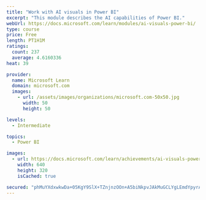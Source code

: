 ```yaml
---
title: "Work with AI visuals in Power BI"
excerpt: "This module describes the AI capabilities of Power BI."
webUrl: https://docs.microsoft.com/learn/modules/ai-visuals-power-bi/
type: course
price: Free
length: PT1H1M
ratings:
  count: 237
  average: 4.6160336
heat: 39

provider:
  name: Microsoft Learn
  domain: microsoft.com
  images:
    - url: /assets/images/organizations/microsoft.com-50x50.jpg
      width: 50
      height: 50

levels:
  - Intermediate

topics:
  - Power BI

images:
  - url: https://docs.microsoft.com/learn/achievements/ai-visuals-power-bi-social.png
    width: 640
    height: 320
    isCached: true

secured: "phMuYXdxwkwDa+05KgY9SlX+TZnjnzOOn+A5biNkpvJAkMuGCLYgLEmdYpyrAsHnKWDzqnKy4SOk5EBqyJdomdc/GAq3KNik1vIm8TK3jkS5C5zGukQbk6O9rGCKw8VgyD94NMJ6RxunNmMEl+pv+Yrs84nvcPBTg8tGfQwyVn2XvG89wLrqs+RPLvPfP9/07THWhEzP7CD+lLHtItqMBgredClSVJIL3zaMARhvwYx8TDd8wfAp7E+iMaOLb5Z4JIcg29tsiVodlQEenKOi6KcQ7+fzj8JhGFr91I1PPcnZEDxrmwDY6W4IhdHU6xJsZB4FeYALmr5UX59jNUudB3zIwnJVu334uw635WD3xjoMCc8Wmn3wVJUdJQ4pwppv4/1hCOQ5BkY2mIbYIdFgNkWKw98N8rsSwoJ4IVY15I0=;chdpjNZ+/SbVd1r3nNuNuA=="
---
```


